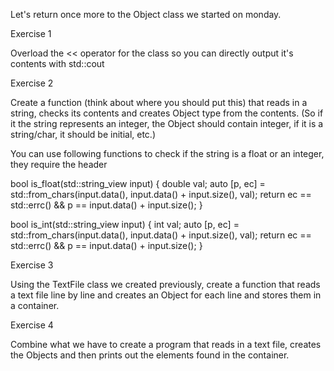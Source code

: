 Let's return once more to the Object class we started on monday.


Exercise 1

Overload the << operator for the class so you can directly output it's contents
with std::cout

 

Exercise 2

Create a function (think about where you should put this) that reads in a string,
checks its contents and creates Object type from the contents.  (So if it the string
represents an integer, the Object should contain integer, if it is a string/char, it should
be initial, etc.)

You can use following functions to check if the string is a float or an integer, they require
the header <charconv>

bool is_float(std::string_view input)
{
    double val;
    auto [p, ec] = std::from_chars(input.data(), input.data() + input.size(), val);
    return ec == std::errc() && p == input.data() + input.size();
}

bool is_int(std::string_view input)
{
    int val;
    auto [p, ec] = std::from_chars(input.data(), input.data() + input.size(), val);
    return ec == std::errc() && p == input.data() + input.size();
}

 

Exercise 3

Using the TextFile class we created previously, create a function that reads a text file
line by line and creates an Object for each line and stores them in a container.

 

Exercise 4

Combine what we have to create a program that reads in a text file, creates the Objects
and then prints out the elements found in the container.

 